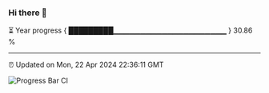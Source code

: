 ### Hi there 👋

⏳ Year progress { █████████▁▁▁▁▁▁▁▁▁▁▁▁▁▁▁▁▁▁▁▁▁ } 30.86 %

---

⏰ Updated on Mon, 22 Apr 2024 22:36:11 GMT

![Progress Bar CI](https://github.com/IshwaranRudhara/GIT-ACTION/workflows/Progress%20Bar%20CI/badge.svg)
